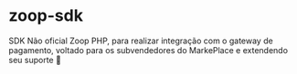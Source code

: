 # zoop-sdk
SDK Não oficial Zoop PHP, para realizar integração com o gateway de pagamento, voltado para os subvendedores do MarkePlace e extendendo seu suporte :rocket:

